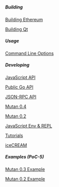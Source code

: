 ##### Building 

[Building Ethereum](https://github.com/ethereum/go-ethereum/wiki/Building-Ethereum(Go))

[Building Qt](https://github.com/ethereum/go-ethereum/wiki/Building-Qt)

##### Usage

[Command Line Options](https://github.com/ethereum/go-ethereum/wiki/Command-Line-Options)

##### Developing
[JavaScript API](https://github.com/ethereum/go-ethereum/wiki/PoC-5-JavaScript-API)

[Public Go API](https://github.com/ethereum/go-ethereum/wiki/PoC-5-Public-Go-API)

[JSON-RPC API](https://github.com/ethereum/go-ethereum/wiki/PoC-5-JSON-RPC-API)

[Mutan 0.4](https://github.com/ethereum/go-ethereum/wiki/Mutan-0.4)

[Mutan 0.2](https://github.com/ethereum/go-ethereum/wiki/Mutan-0.2)

[JavaScript Env & REPL](https://github.com/ethereum/go-ethereum/wiki/JavaScript-Environment)

[Tutorials](https://github.com/ethereum/go-ethereum/wiki/Tutorials)

[iceCREAM](https://github.com/ethereum/go-ethereum/wiki/iceCREAM-(debugger))

##### Examples (PoC-5)
[Mutan 0.3 Example](https://github.com/ethereum/go-ethereum/wiki/Mutan-0.3-Examples)

[Mutan 0.2 Example](https://github.com/ethereum/go-ethereum/wiki/Mutan-0.2-Example)
